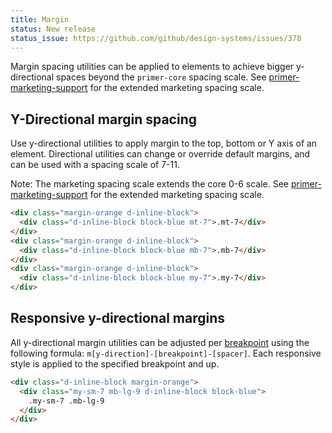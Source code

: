 ```yaml
---
title: Margin
status: New release
status_issue: https://github.com/github/design-systems/issues/378
---
```


Margin spacing utilities can be applied to elements to achieve bigger y-directional spaces beyond the `primer-core` spacing scale.
See [primer-marketing-support](https://github.com/primer/primer-css/tree/master/modules/primer-marketing-support) for the extended marketing spacing scale.

## Y-Directional margin spacing

Use y-directional utilities to apply margin to the top, bottom or Y axis of an element. Directional utilities can change or override default margins, and can be used with a spacing scale of 7-11.

Note: The marketing spacing scale extends the core 0-6 scale. See [primer-marketing-support](https://github.com/primer/primer-css/tree/master/modules/primer-marketing-support) for the extended marketing spacing scale.

```html
<div class="margin-orange d-inline-block">
  <div class="d-inline-block block-blue mt-7">.mt-7</div>
</div>
<div class="margin-orange d-inline-block">
  <div class="d-inline-block block-blue mb-7">.mb-7</div>
</div>
<div class="margin-orange d-inline-block">
  <div class="d-inline-block block-blue my-7">.my-7</div>
</div>
```

## Responsive y-directional margins

All y-directional margin utilities can be adjusted per [breakpoint](/styleguide/css/modules/grid#breakpoints) using the following formula: `m[y-direction]-[breakpoint]-[spacer]`. Each responsive style is applied to the specified breakpoint and up.

```html
<div class="d-inline-block margin-orange">
  <div class="my-sm-7 mb-lg-9 d-inline-block block-blue">
    .my-sm-7 .mb-lg-9
  </div>
</div>
```
